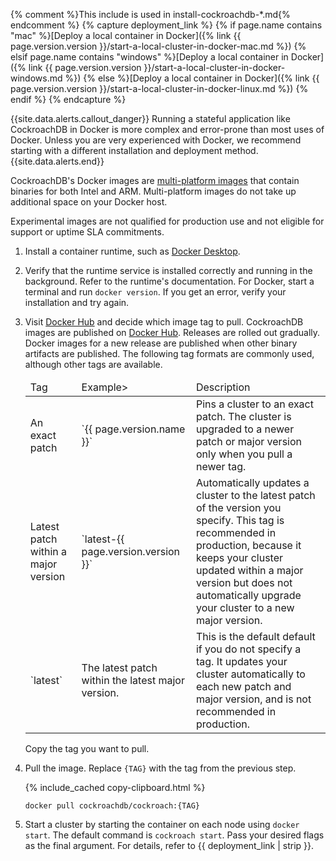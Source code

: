 {% comment %}This include is used in install-cockroachdb-*.md{% endcomment %}
{% capture deployment_link %}
{% if page.name contains "mac" %}[Deploy a local container in Docker]({% link {{ page.version.version }}/start-a-local-cluster-in-docker-mac.md %})
{% elsif page.name contains "windows" %}[Deploy a local container in Docker]({% link {{ page.version.version }}/start-a-local-cluster-in-docker-windows.md %})
{% else %}[Deploy a local container in Docker]({% link {{ page.version.version }}/start-a-local-cluster-in-docker-linux.md %})
{% endif %}
{% endcapture %}

{{site.data.alerts.callout_danger}}
Running a stateful application like CockroachDB in Docker is more complex and error-prone than most uses of Docker. Unless you are very experienced with Docker, we recommend starting with a different installation and deployment method.
{{site.data.alerts.end}}

CockroachDB's Docker images are [multi-platform images](https://docs.docker.com/build/building/multi-platform/) that contain binaries for both Intel and ARM. Multi-platform images do not take up additional space on your Docker host.

Experimental images are not qualified for production use and not eligible for support or uptime SLA commitments.

1. Install a container runtime, such as [Docker Desktop](https://docs.docker.com/desktop/install/).
1. Verify that the runtime service is installed correctly and running in the background. Refer to the runtime's documentation. For Docker, start a terminal and run `docker version`. If you get an error, verify your installation and try again.
1. Visit [Docker Hub](https://hub.docker.com/r/cockroachdb/cockroach) and decide which image tag to pull. CockroachDB images are published on [Docker Hub](https://hub.docker.com/r/cockroachdb/cockroach). Releases are rolled out gradually. Docker images for a new release are published when other binary artifacts are published. The following tag formats are commonly used, although other tags are available.

    <table markdown="1">
    <thead>
      <tr>
        <td>Tag</td>
        <td>Example></td>
        <td>Description</td>
      </tr>
    </thead>
    <tbody>
      <tr>
        <td>An exact patch</td>
        <td>`{{ page.version.name }}`</td>
        <td>Pins a cluster to an exact patch. The cluster is upgraded to a newer patch or major version only when you pull a newer tag.</td>
      </tr>
      <tr>
        <td>Latest patch within a major version</td>
        <td>`latest-{{ page.version.version }}`</td>
        <td>Automatically updates a cluster to the latest patch of the version you specify. This tag is recommended in production, because it keeps your cluster updated within a major version but does not automatically upgrade your cluster to a new major version.</td>
      </tr>
      <tr>
        <td>`latest`</td>
        <td>The latest patch within the latest major version.
        <td>This is the default default if you do not specify a tag. It updates your cluster automatically to each new patch and major version, and is not recommended in production.</td>
      </tr>
    </tbody>
    </table>

    Copy the tag you want to pull.

1. Pull the image. Replace `{TAG}` with the tag from the previous step.

    {% include_cached copy-clipboard.html %}
    ~~~ shell
    docker pull cockroachdb/cockroach:{TAG}
    ~~~

1. Start a cluster by starting the container on each node using `docker start`. The default command is `cockroach start`. Pass your desired flags as the final argument. For details, refer to {{ deployment_link | strip }}.
